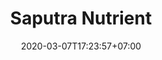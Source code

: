 ---
title: "Saputra Nutrient"
date: 2020-03-07T17:23:57+07:00
draft: false
description: 
layout: "saputra-nutrient"
---